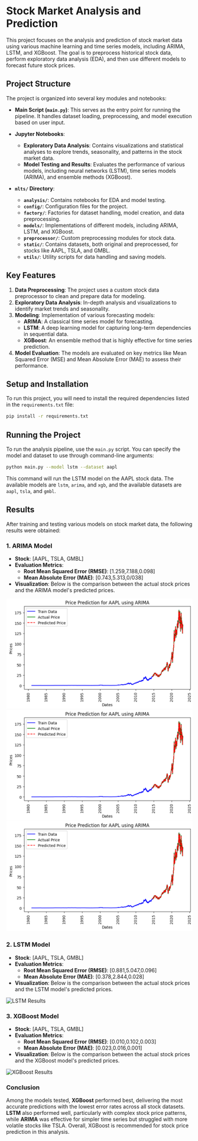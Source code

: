 
# Stock Market Analysis and Prediction

This project focuses on the analysis and prediction of stock market data using various machine learning and time series models, including ARIMA, LSTM, and XGBoost. The goal is to preprocess historical stock data, perform exploratory data analysis (EDA), and then use different models to forecast future stock prices.

## Project Structure

The project is organized into several key modules and notebooks:

- **Main Script (`main.py`)**: This serves as the entry point for running the pipeline. It handles dataset loading, preprocessing, and model execution based on user input.
  
- **Jupyter Notebooks**:
  - **Exploratory Data Analysis**: Contains visualizations and statistical analyses to explore trends, seasonality, and patterns in the stock market data.
  - **Model Testing and Results**: Evaluates the performance of various models, including neural networks (LSTM), time series models (ARIMA), and ensemble methods (XGBoost).

- **`mlts/` Directory**: 
  - **`analysis/`**: Contains notebooks for EDA and model testing.
  - **`config/`**: Configuration files for the project.
  - **`factory/`**: Factories for dataset handling, model creation, and data preprocessing.
  - **`models/`**: Implementations of different models, including ARIMA, LSTM, and XGBoost.
  - **`preprocessor/`**: Custom preprocessing modules for stock data.
  - **`static/`**: Contains datasets, both original and preprocessed, for stocks like AAPL, TSLA, and GMBL.
  - **`utils/`**: Utility scripts for data handling and saving models.

## Key Features

1. **Data Preprocessing**: The project uses a custom stock data preprocessor to clean and prepare data for modeling.
2. **Exploratory Data Analysis**: In-depth analysis and visualizations to identify market trends and seasonality.
3. **Modeling**: Implementation of various forecasting models:
   - **ARIMA**: A classical time series model for forecasting.
   - **LSTM**: A deep learning model for capturing long-term dependencies in sequential data.
   - **XGBoost**: An ensemble method that is highly effective for time series prediction.
4. **Model Evaluation**: The models are evaluated on key metrics like Mean Squared Error (MSE) and Mean Absolute Error (MAE) to assess their performance.

## Setup and Installation

To run this project, you will need to install the required dependencies listed in the `requirements.txt` file:

```bash
pip install -r requirements.txt
```

## Running the Project

To run the analysis pipeline, use the `main.py` script. You can specify the model and dataset to use through command-line arguments:

```bash
python main.py --model lstm --dataset aapl
```

This command will run the LSTM model on the AAPL stock data. The available models are `lstm`, `arima`, and `xgb`, and the available datasets are `aapl`, `tsla`, and `gmbl`.

## Results

After training and testing various models on stock market data, the following results were obtained:

### 1. **ARIMA Model**
   - **Stock**: [AAPL, TSLA, GMBL]
   - **Evaluation Metrics**:
     - **Root Mean Squared Error (RMSE)**: [1.259,7.188,0.098]
     - **Mean Absolute Error (MAE)**: [0.743,5.313,0/038]
   - **Visualization**: Below is the comparison between the actual stock prices and the ARIMA model's predicted prices.

   ![ARIMA Results_aapl](results/arima_aapl.png) ![ARIMA Results_tsla](results/arima_aapl.png) ![ARIMA Results_gmbl](results/arima_aapl.png)

### 2. **LSTM Model**
   - **Stock**: [AAPL, TSLA, GMBL]
   - **Evaluation Metrics**:
     - **Root Mean Squared Error (RMSE)**: [0.881,5.047,0.096]
     - **Mean Absolute Error (MAE)**: [0.378,2.844,0.028]
   - **Visualization**: Below is the comparison between the actual stock prices and the LSTM model's predicted prices.

   ![LSTM Results](path_to_your_image)

### 3. **XGBoost Model**
   - **Stock**: [AAPL, TSLA, GMBL]
   - **Evaluation Metrics**:
     - **Root Mean Squared Error (RMSE)**: [0.010,0.102,0.003]
     - **Mean Absolute Error (MAE)**: [0.023,0.016,0.001]
   - **Visualization**: Below is the comparison between the actual stock prices and the XGBoost model's predicted prices.

   ![XGBoost Results](path_to_your_image)

### Conclusion
Among the models tested, **XGBoost** performed best, delivering the most accurate predictions with the lowest error rates across all stock datasets. **LSTM** also performed well, particularly with complex stock price patterns, while **ARIMA** was effective for simpler time series but struggled with more volatile stocks like TSLA. Overall, XGBoost is recommended for stock price prediction in this analysis.
